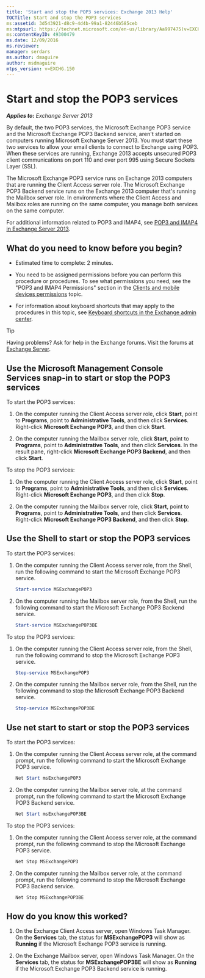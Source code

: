 ```yaml
---
title: 'Start and stop the POP3 services: Exchange 2013 Help'
TOCTitle: Start and stop the POP3 services
ms:assetid: 3d543921-d8c9-4d4b-99a1-82446b585ceb
ms:mtpsurl: https://technet.microsoft.com/en-us/library/Aa997475(v=EXCHG.150)
ms:contentKeyID: 49300479
ms.date: 12/09/2016
ms.reviewer: 
manager: serdars
ms.author: dmaguire
author: msdmaguire
mtps_version: v=EXCHG.150
---
```


# Start and stop the POP3 services

_**Applies to:** Exchange Server 2013_

By default, the two POP3 services, the Microsoft Exchange POP3 service and the Microsoft Exchange POP3 Backend service, aren't started on computers running Microsoft Exchange Server 2013. You must start these two services to allow your email clients to connect to Exchange using POP3. When these services are running, Exchange 2013 accepts unsecured POP3 client communications on port 110 and over port 995 using Secure Sockets Layer (SSL).

The Microsoft Exchange POP3 service runs on Exchange 2013 computers that are running the Client Access server role. The Microsoft Exchange POP3 Backend service runs on the Exchange 2013 computer that's running the Mailbox server role. In environments where the Client Access and Mailbox roles are running on the same computer, you manage both services on the same computer.

For additional information related to POP3 and IMAP4, see [POP3 and IMAP4 in Exchange Server 2013](pop3-and-imap4-in-exchange-server-2013-exchange-2013-help.md).

## What do you need to know before you begin?

- Estimated time to complete: 2 minutes.

- You need to be assigned permissions before you can perform this procedure or procedures. To see what permissions you need, see the "POP3 and IMAP4 Permissions" section in the [Clients and mobile devices permissions](clients-and-mobile-devices-permissions-exchange-2013-help.md) topic.

- For information about keyboard shortcuts that may apply to the procedures in this topic, see [Keyboard shortcuts in the Exchange admin center](keyboard-shortcuts-in-the-exchange-admin-center-2013-help.md).

> [!TIP]
> Having problems? Ask for help in the Exchange forums. Visit the forums at [Exchange Server](https://go.microsoft.com/fwlink/p/?linkid=60612).

## Use the Microsoft Management Console Services snap-in to start or stop the POP3 services

To start the POP3 services:

1. On the computer running the Client Access server role, click **Start**, point to **Programs**, point to **Administrative Tools**, and then click **Services**. Right-click **Microsoft Exchange POP3**, and then click **Start**.

2. On the computer running the Mailbox server role, click **Start**, point to **Programs**, point to **Administrative Tools**, and then click **Services**. In the result pane, right-click **Microsoft Exchange POP3 Backend**, and then click **Start**.

To stop the POP3 services:

1. On the computer running the Client Access server role, click **Start**, point to **Programs**, point to **Administrative Tools**, and then click **Services**. Right-click **Microsoft Exchange POP3**, and then click **Stop**.

2. On the computer running the Mailbox server role, click **Start**, point to **Programs**, point to **Administrative Tools**, and then click **Services**. Right-click **Microsoft Exchange POP3 Backend**, and then click **Stop**.

## Use the Shell to start or stop the POP3 services

To start the POP3 services:

1. On the computer running the Client Access server role, from the Shell, run the following command to start the Microsoft Exchange POP3 service.

   ```powershell
   Start-service MSExchangePOP3
   ```

2. On the computer running the Mailbox server role, from the Shell, run the following command to start the Microsoft Exchange POP3 Backend service.

   ```powershell
   Start-service MSExchangePOP3BE
   ```

To stop the POP3 services:

1. On the computer running the Client Access server role, from the Shell, run the following command to stop the Microsoft Exchange POP3 service.

   ```powershell
   Stop-service MSExchangePOP3
   ```

2. On the computer running the Mailbox server role, from the Shell, run the following command to stop the Microsoft Exchange POP3 Backend service.

   ```powershell
   Stop-service MSExchangePOP3BE
   ```

## Use net start to start or stop the POP3 services

To start the POP3 services:

1. On the computer running the Client Access server role, at the command prompt, run the following command to start the Microsoft Exchange POP3 service.

   ```powershell
   Net Start msExchangePOP3
   ```

2. On the computer running the Mailbox server role, at the command prompt, run the following command to start the Microsoft Exchange POP3 Backend service.

   ```powershell
   Net Start msExchangePOP3BE
   ```

To stop the POP3 services:

1. On the computer running the Client Access server role, at the command prompt, run the following command to stop the Microsoft Exchange POP3 service.

   ```powershell
   Net Stop MSExchangePOP3
   ```

2. On the computer running the Mailbox server role, at the command prompt, run the following command to stop the Microsoft Exchange POP3 Backend service.

   ```powershell
   Net Stop MSExchangePOP3BE
   ```

## How do you know this worked?

1. On the Exchange Client Access server, open Windows Task Manager. On the **Services** tab, the status for **MSExchangePOP3** will show as **Running** if the Microsoft Exchange POP3 service is running.

2. On the Exchange Mailbox server, open Windows Task Manager. On the **Services** tab, the status for **MSExchangePOP3BE** will show as **Running** if the Microsoft Exchange POP3 Backend service is running.
